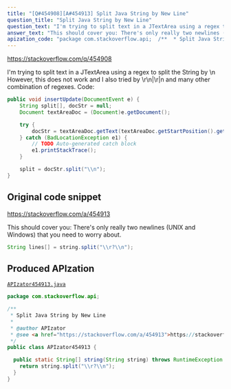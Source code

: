 ```yaml
---
title: "[Q#454908][A#454913] Split Java String by New Line"
question_title: "Split Java String by New Line"
question_text: "I'm trying to split text in a JTextArea using a regex to split the String by \\n However, this does not work and I also tried by \\r\\n|\\r|n and many other combination of regexes. Code:"
answer_text: "This should cover you: There's only really two newlines (UNIX and Windows) that you need to worry about."
apization_code: "package com.stackoverflow.api;  /**  * Split Java String by New Line  *  * @author APIzator  * @see <a href=\"https://stackoverflow.com/a/454913\">https://stackoverflow.com/a/454913</a>  */ public class APIzator454913 {    public static String[] string(String string) throws RuntimeException {     return string.split(\"\\\\r?\\\\n\");   } }"
---
```


https://stackoverflow.com/q/454908

I&#x27;m trying to split text in a JTextArea using a regex to split the String by \n However, this does not work and I also tried by \r\n|\r|n and many other combination of regexes.
Code:


```java
public void insertUpdate(DocumentEvent e) {
    String split[], docStr = null;
    Document textAreaDoc = (Document)e.getDocument();

    try {
        docStr = textAreaDoc.getText(textAreaDoc.getStartPosition().getOffset(), textAreaDoc.getEndPosition().getOffset());
    } catch (BadLocationException e1) {
        // TODO Auto-generated catch block
        e1.printStackTrace();
    }

    split = docStr.split("\\n");
}
```


## Original code snippet

https://stackoverflow.com/a/454913

This should cover you:
There&#x27;s only really two newlines (UNIX and Windows) that you need to worry about.

```java
String lines[] = string.split("\\r?\\n");
```

## Produced APIzation

[`APIzator454913.java`](https://github.com/pasqualesalza/apization-temp-data/raw/master/apizations/java/APIzator454913.java)

```java
package com.stackoverflow.api;

/**
 * Split Java String by New Line
 *
 * @author APIzator
 * @see <a href="https://stackoverflow.com/a/454913">https://stackoverflow.com/a/454913</a>
 */
public class APIzator454913 {

  public static String[] string(String string) throws RuntimeException {
    return string.split("\\r?\\n");
  }
}

```